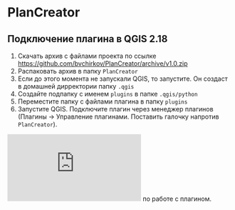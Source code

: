 # PlanCreator

## Подключение плагина в QGIS 2.18

1) Скачать архив с файлами проекта по ссылке https://github.com/bvchirkov/PlanCreator/archive/v1.0.zip
2) Распаковать архив в папку `PlanCreator`
3) Если до этого момента не запускали QGIS, то запустите. Он создаст в домашней дирректории папку `.qgis`
4) Создайте подпапку с именем `plugins` в папке `.qgis/python`
5) Переместите папку с файлами плагина в папку `plugins`
6) Запустите QGIS. Подключите плагин через менеджер плагинов (Плагины -> Управление плагинами. Поставить галочку напротив `PlanCreator`).

![Инструкция](https://rintd.ru/files/publications/%D0%91%D0%B5%D0%B7%D0%BE%D0%BF%D0%B0%D1%81%D0%BD%D0%BE%D1%81%D1%82%D1%8C%20%D0%B2%20%D1%82%D0%B5%D1%85%D0%BD%D0%BE%D1%81%D1%84%D0%B5%D1%80%D0%B5%20%E2%84%969%202015.pdf#page=59) по работе с плагином.

